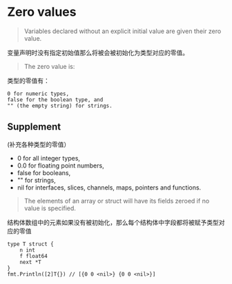 
# Zero values

> Variables declared without an explicit initial value are given their zero value.

变量声明时没有指定初始值那么将被会被初始化为类型对应的零值。

> The zero value is:

类型的零值有：

```
0 for numeric types,
false for the boolean type, and
"" (the empty string) for strings.
```

## Supplement

(补充各种类型的零值）
 
- 0 for all integer types,
- 0.0 for floating point numbers,
- false for booleans,
- "" for strings,
- nil for interfaces, slices, channels, maps, pointers and functions.

> The elements of an array or struct will have its fields zeroed if no value is specified. 

结构体数组中的元素如果没有被初始化，那么每个结构体中字段都将被赋予类型对应的零值

```
type T struct {
    n int
    f float64
    next *T
}
fmt.Println([2]T{}) // [{0 0 <nil>} {0 0 <nil>}]
```
